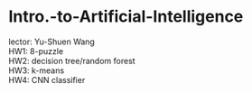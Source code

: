 # Intro.-to-Artificial-Intelligence
lector: Yu-Shuen Wang  
HW1: 8-puzzle  
HW2: decision tree/random forest  
HW3: k-means  
HW4: CNN classifier  
